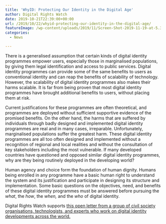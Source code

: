 ```yaml
---
title: 'WhyID: Protecting Our Identity in the Digital Age'
author: Digital Rights Watch
date: 2019-10-21T22:39:00+00:00
url: /2019/10/22/whyid-protecting-our-identity-in-the-digital-age/
featureImage: /wp-content/uploads/2019/11/Screen-Shot-2019-11-19-at-5.37.35-pm.png
categories:
  - News

---
```

There is a generalised assumption that certain kinds of digital identity programmes empower users, especially those in marginalised populations, by giving them legal identification and access to public services. Digital identity programmes can provide some of the same benefits to users as conventional identity and can reap the benefits of scalability of technology. However, the scalability of digital identity programmes also makes their harms scalable. It is far from being proven that most digital identity programmes have brought additional benefits to users, without placing them at risk.

Current justifications for these programmes are often theoretical, and programmes are deployed without sufficient supportive evidence of the promised benefits. On the other hand, the harms that are suffered by individuals through badly designed and implemented digital identity programmes are real and in many cases, irreparable. Unfortunately, marginalised populations suffer the greatest harm. These digital identity programmes are all too often designed and implemented without a recognition of regional and local realities and without the consultation of key stakeholders including the most vulnerable. If many developed countries have questioned and opposed similar digital identity programmes, why are they being routinely deployed in the developing world?

Human agency and choice form the foundation of human dignity. Humans being enrolled in any programme have a basic human right to understand the system and its justification and participate in designing its structure and implementation. Some basic questions on the objectives, need, and benefits of these digital identity programmes must be answered before pursuing the _what_, the _how_, the _when,_ and the _who_ of digital identity.

Digital Rights Watch supports [this open letter from a group of civil society organisations, technologists, and experts who work on digital identity developments across the world.][1]

 [1]: https://www.accessnow.org/whyid-letter/
